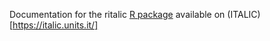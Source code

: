 Documentation for the ritalic [R package](https://cran.r-project.org/web/packages/ritalic/index.html) available on (ITALIC)[https://italic.units.it/]
